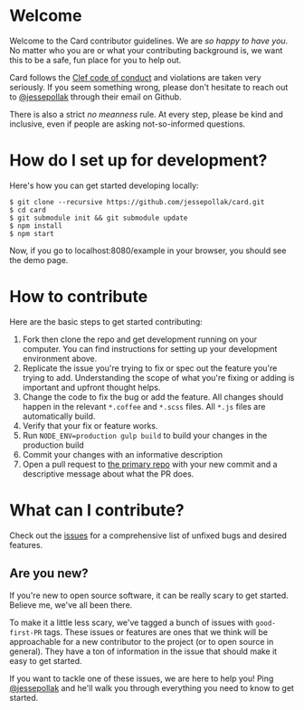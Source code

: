 # Welcome

Welcome to the Card contributor guidelines. We are *so happy to have you*. No matter who you are or what your contributing background is, we want this to be a safe, fun place for you to help out.

Card follows the [Clef code of conduct](https://github.com/clef/code-of-conduct) and violations are taken very seriously. If you seem something wrong, please don't hesitate to reach out to [@jessepollak](http://twitter.com/jessepollak) through their email on Github.

There is also a strict *no meanness* rule. At every step, please be kind and inclusive, even if people are asking not-so-informed questions.

# How do I set up for development?

Here's how you can get started developing locally:

    $ git clone --recursive https://github.com/jessepollak/card.git
    $ cd card
    $ git submodule init && git submodule update
    $ npm install
    $ npm start

Now, if you go to localhost:8080/example in your browser, you should see the demo page.

# How to contribute

Here are the basic steps to get started contributing:

1. Fork then clone the repo and get development running on your computer. You can find instructions for setting up your development environment above.
2. Replicate the issue you're trying to fix or spec out the feature you're trying to add. Understanding the scope of what you're fixing or adding is important and upfront thought helps.
3. Change the code to fix the bug or add the feature. All changes should happen in the relevant `*.coffee` and `*.scss` files. All `*.js` files are automatically build.
4. Verify that your fix or feature works.
5. Run `NODE_ENV=production gulp build` to build your changes in the production build
6. Commit your changes with an informative description
7. Open a pull request to [the primary repo](https://github.com/jessepollak/card) with your new commit and a descriptive message about what the PR does.

# What can I contribute?

Check out the [issues](http://github.com/jessepollak/card/issues) for a comprehensive list of unfixed bugs and desired features.

## Are you new?

If you're new to open source software, it can be really scary to get started. Believe me, we've all been there.

To make it a little less scary, we've tagged a bunch of issues with `good-first-PR` tags. These issues or features are ones that we think will be approachable for a new contributor to the project (or to open source in general). They have a ton of information in the issue that should make it easy to get started.

If you want to tackle one of these issues, we are here to help you! Ping [@jessepollak](http://twitter.com/jessepollak) and he'll walk you through everything you need to know to get started.
